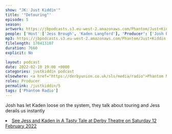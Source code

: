 ```yaml
---
show: "JK: Just Kiddin'"
title: '"Detouring"'
episode: 5
season: 
artwork: https://jbpodcasts.s3.eu-west-2.amazonaws.com/Phantom/Just+Kiddin'/JK.jpeg
people: ['Host':['Jess Brough', 'Kaden Langford'], 'Producer': ['Josh Brunning']]
mp3: https://jbpodcasts.s3.eu-west-2.amazonaws.com/Phantom/Just+Kiddin'/2022-02-10+05.mp3
filelength: 170413107
duration: 7660
explicit: No

layout: podcast
date: 2022-02-10 19:00 +0000
categories: justkiddin podcast
elsewhere: <a href="https://derbyunion.co.uk/sls/media/radio">Phantom Media</a>
roles: Producer
permalink: /justkiddin/5
tags: ['Phantom Radio']
---
```


<p>Josh has let Kaden loose on the system, they talk about touring and Jess derails us instantly</p>

<li><a href="https://www.derbytheatre.co.uk/tasty-tale">See Jess and Kaden in A Tasty Tale at Derby Theatre on Saturday 12 February 2022</a></li>
